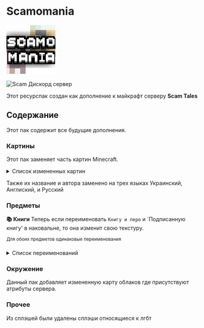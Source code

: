 # Scamomania
![Логотип Ресурспака.](Scamomania/pack.png) 

![Scam Дискорд сервер](https://img.shields.io/discord/1037240667484733471?logo=discord)

Этот ресурспак создан как дополнение к майкрафт серверу **Scam Tales** 

## Содержание
Этот пак содержит все будущие дополнения.

### Картины
Этот пак заменяет часть картин Minecraft.
<details>

<summary>Список измененных картин</summary>

`burning_skull` 

`creebet`

`fighters`

`pigscene`

`skeleton`

`void`

`wanderer`

`wither`

</details>

Также их название и автора заменено на трех языках Украинский, Англиский, и Русский

### Предметы
**📚 Книги**
Теперь если переименовать `Книгу и перо` и `Подписанную книгу' в наковальне, то она изменит свою текстуру.

<sup>Для обоих предметов одинаковые переименования</sup>
<details>

<summary>Список переименований</summary>

`Записка` 

`Свиток`

`Планшетка`

</details>


### Окружение
Данный пак добавляет измененную карту облаков где присутствуют атрибуты сервера.

### Прочее
Из сплэшей были удалены сплэши относящиеся к лгбт

